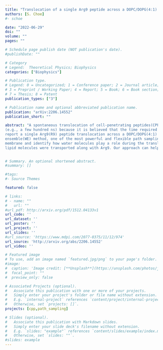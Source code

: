 ```yaml
---
title: "Translocation of a single Arg9 peptide across a DOPC/DOPG(4:1) model membrane using the weighted ensemble method"
authors: [S. Choe]
#- schoe

date: "2022-06-29"
doi: ""
volume: ""
pages: ""

# Schedule page publish date (NOT publication's date).
#publishDate: ""

# Category
# Legend:  Theoretical Physics; Biophysics
categories: ["Biophysics"]

# Publication type.
# Legend: 0 = Uncategorized; 1 = Conference paper; 2 = Journal article;
# 3 = Preprint / Working Paper; 4 = Report; 5 = Book; 6 = Book section;
# 7 = Thesis; 8 = Patent
publication_types: ["3"]

# Publication name and optional abbreviated publication name.
publication: "arXiv:2206.14552"
publication_short: ""

abstract: "A spontaneous translocation of cell-penetrating peptides(CPPs) in all-atom molecular dynamics(MD) simulations is not expected within a short time scale
(e.g., a few hundred ns) because it is believed that the time required for the translocation of usual CPPs is on the order of minutes. In this study, we
report a single Arg9(R9) peptide translocation across a DOPC/DOPG(4:1) model membrane within an order of a few tens ns scale by using the weighted
ensemble(WE) method, one of the most powerful and flexible path sampling techniques. We present free energy profiles of the translocation across the
membrane and identify how water molecules play a role during the translocation. We also show how the orientation of Arg9 affects the translocation and how
lipid molecules were transported along with Arg9. Our approach can help study interactions of CPPs with various model membranes within MD simulation approaches."
 

# Summary. An optional shortened abstract.
#summary: []

#tags:
#- Source Themes

featured: false

# links:
# - name: ""
#   url: ""
#url_pdf: http://arxiv.org/pdf/1512.04133v1
url_code: ''
url_dataset: ''
url_poster: ''
url_project: ''
url_slides: ''
#url_source: 'https://www.mdpi.com/2077-0375/11/12/974'
url_source: 'http://arxiv.org/abs/2206.14552'
url_video: ''

# Featured image
# To use, add an image named `featured.jpg/png` to your page's folder.
#image:
#  caption: 'Image credit: [**Unsplash**](https://unsplash.com/photos/jdD8gXaTZsc)'
#  focal_point: ""
#  preview_only: false

# Associated Projects (optional).
#   Associate this publication with one or more of your projects.
#   Simply enter your project's folder or file name without extension.
#   E.g. `internal-project` references `content/project/internal-project/index.md`.
#   Otherwise, set `projects: []`.
projects: [cpp,path_sampling]

# Slides (optional).
#   Associate this publication with Markdown slides.
#   Simply enter your slide deck's filename without extension.
#   E.g. `slides: "example"` references `content/slides/example/index.md`.
#   Otherwise, set `slides: ""`.
#slides: example
---
```


